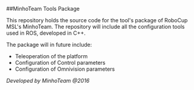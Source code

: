 ##MinhoTeam Tools Package

This repository holds the source code for the tool's package of RoboCup MSL's MinhoTeam. The repository will include all the  configuration tools used in ROS, developed in C++.

The package will in future include:

 * Teleoperation of the platform
 * Configuration of Control parameters
 * Configuration of Omnivision parameters
  
*Developed by MinhoTeam @2016*

